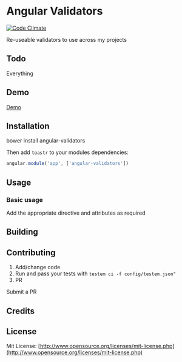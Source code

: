 # Angular Validators

[![Code Climate](https://codeclimate.com/github/intellix/angular-validators.png)](https://codeclimate.com/github/Foxandxss/angular-toastr)

Re-useable validators to use across my projects

## Todo

Everything

## Demo

[Demo](http://intellix.github.io/angular-validators/)

## Installation

bower install angular-validators

Then add `toastr` to your modules dependencies:

```javascript
angular.module('app', ['angular-validators'])
```

## Usage

### Basic usage

Add the appropriate directive and attributes as required

## Building

## Contributing

1) Add/change code
2) Run and pass your tests with `testem ci -f config/testem.json"`
3) PR

Submit a PR

## Credits

## License

Mit License: [http://www.opensource.org/licenses/mit-license.php](http://www.opensource.org/licenses/mit-license.php)
